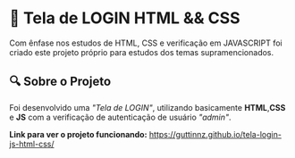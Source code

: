 # 🏴󠁡󠁦󠁬󠁯󠁧󠁿 Tela de LOGIN HTML && CSS
Com ênfase nos estudos de HTML, CSS e verificação em JAVASCRIPT foi criado este projeto próprio para estudos dos temas supramencionados.

## 🔍 Sobre o Projeto
Foi desenvolvido uma *"Tela de LOGIN"*, utilizando basicamente **HTML**,**CSS** e **JS** com a verificação de autenticação de usuário *"admin"*. 

**Link para ver o projeto funcionando:** https://guttinnz.github.io/tela-login-js-html-css/
